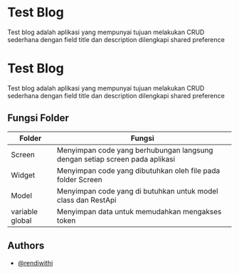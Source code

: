 
# Test Blog

Test blog adalah aplikasi yang mempunyai tujuan melakukan CRUD sederhana dengan field title dan description dilengkapi shared preference 

# Test Blog

Test blog adalah aplikasi yang mempunyai tujuan melakukan CRUD sederhana dengan field title dan description dilengkapi shared preference 
## Fungsi Folder

| Folder             | Fungsi                                                                |
| ----------------- | ------------------------------------------------------------------ |
| Screen            | Menyimpan code yang berhubungan langsung dengan setiap screen pada aplikasi|
| Widget            | Menyimpan code yang dibutuhkan oleh file pada folder Screen|
| Model             | Menyimpan code yang di butuhkan untuk model class dan RestApi|
| variable global   | Menyimpan data untuk memudahkan mengakses token|


## Authors

- [@rendiwithi](https://github.com/rendiwithi)
